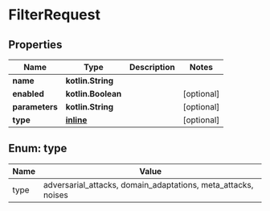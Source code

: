 
# FilterRequest

## Properties
Name | Type | Description | Notes
------------ | ------------- | ------------- | -------------
**name** | **kotlin.String** |  | 
**enabled** | **kotlin.Boolean** |  |  [optional]
**parameters** | **kotlin.String** |  |  [optional]
**type** | [**inline**](#Type) |  |  [optional]


<a name="Type"></a>
## Enum: type
Name | Value
---- | -----
type | adversarial_attacks, domain_adaptations, meta_attacks, noises



